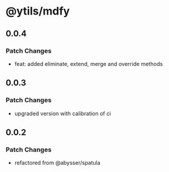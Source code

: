 # @ytils/mdfy

## 0.0.4

### Patch Changes

-   feat: added eliminate, extend, merge and override methods

## 0.0.3

### Patch Changes

-   upgraded version with calibration of ci

## 0.0.2

### Patch Changes

-   refactored from @abysser/spatula
